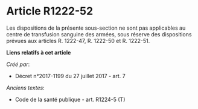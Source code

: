 # Article R1222-52

Les dispositions de la présente sous-section ne sont pas applicables au centre de transfusion sanguine des armées, sous
réserve des dispositions prévues aux articles R. 1222-47, R. 1222-50 et R. 1222-51.

**Liens relatifs à cet article**

_Créé par_:

  - Décret n°2017-1199 du 27 juillet 2017 - art. 7

_Anciens textes_:

  - Code de la santé publique - art. R1224-5 (T)
